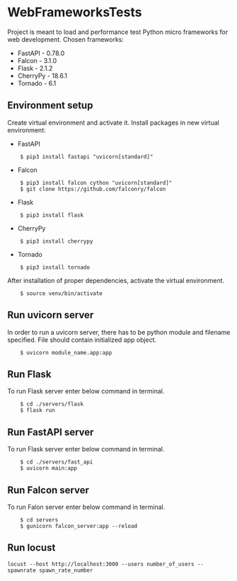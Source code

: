 # WebFrameworksTests
Project is meant to load and performance test Python micro frameworks for web development.
Chosen frameworks:
* FastAPI - 0.78.0
* Falcon - 3.1.0
* Flask -  2.1.2
* CherryPy -  18.6.1
* Tornado - 6.1

## Environment setup
Create virtual environment and activate it. Install packages in new virtual environment:
* FastAPI 
```    
    $ pip3 install fastapi "uvicorn[standard]"
```
* Falcon
```
    $ pip3 install falcon cython "uvicorn[standard]"
    $ git clone https://github.com/falconry/falcon
```
* Flask
```
    $ pip3 install flask
```
* CherryPy
```
    $ pip3 install cherrypy
```
* Tornado
```
    $ pip3 install tornado
```
After installation of proper dependencies, activate the virtual environment.
```
    $ source venv/bin/activate
```

## Run uvicorn server
In order to run a uvicorn server, there has to be python module and filename specified. File should contain initialized app object.
```
    $ uvicorn module_name.app:app
```
## Run Flask 
To run Flask server enter below command in terminal.
```
    $ cd ./servers/flask 
    $ flask run
```
## Run FastAPI server
To run Flask server enter below command in terminal.
```
    $ cd ./servers/fast_api 
    $ uvicorn main:app

```
## Run Falcon server
To run Falon server enter below command in terminal.
```
    $ cd servers
    $ gunicorn falcon_server:app --reload

```
## Run locust
```
locust --host http://localhost:3000 --users number_of_users --spawnrate spawn_rate_number
```